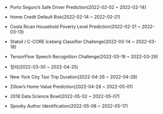 - Porto Seguro’s Safe Driver Prediction(2022-02-02 ~ 2022-02-14)

- Home Credit Default Risk(2022-02-14 ~ 2022-02-21)

- Costa Rican Household Poverty Level Prediction(2022-02-21 ~ 2022-03-13)

- Statoil / C-CORE Iceberg Classifier Challenge(2022-03-14 ~ 2022-03-18)

- TensorFlow Speech Recognition Challenge(2022-03-19 ~ 2022-03-29)

- 정리(2022-03-30 ~ 2022-04-25)

- New York City Taxi Trip Duration(2022-04-26 ~ 2022-04-28)

- Zillow’s Home Value Prediction(2022-04-28 ~ 2022-05-01)

- 2018 Data Science Bowl(2022-05-02 ~ 2022-05-07)

- Spooky Author Identification(2022-05-08 ~ 2022-05-17)

